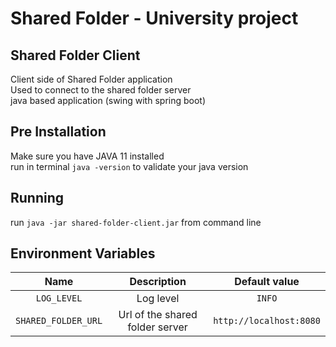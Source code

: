 # Shared Folder - University project

## Shared Folder Client
Client side of Shared Folder application <br>
Used to connect to the shared folder server <br>
java based application (swing with spring boot)

## Pre Installation
Make sure you have JAVA 11 installed <br>
run in terminal ```java -version```
to validate your java version 

## Running
run ```java -jar shared-folder-client.jar``` from command line


## Environment Variables
| Name                     | Description                                     | Default value                           |
| :---:                    | :---:                                           | :---:                                   |
| `LOG_LEVEL`              | Log level                                       | `INFO`                                  |
| `SHARED_FOLDER_URL`      | Url of the shared folder server                 | `http://localhost:8080`                 |
